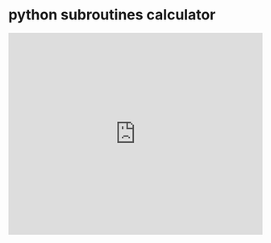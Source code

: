 # python subroutines calculator

<iframe height="400px" width="100%" src="https://repl.it/repls/FrizzyStormyTransversals?lite=true" scrolling="no" frameborder="no" allowtransparency="true" allowfullscreen="true" sandbox="allow-forms allow-pointer-lock allow-popups allow-same-origin allow-scripts allow-modals"></iframe>
